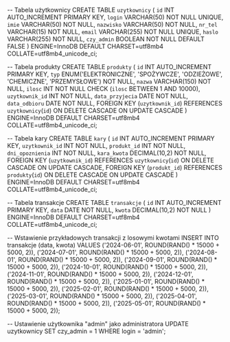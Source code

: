-- Tabela użytkownicy
CREATE TABLE `uzytkownicy` (
  `id`           INT AUTO_INCREMENT PRIMARY KEY,
  `login`        VARCHAR(50)  NOT NULL UNIQUE,
  `imie`         VARCHAR(50)  NOT NULL,
  `nazwisko`     VARCHAR(50)  NOT NULL,
  `nr_tel`       VARCHAR(15)  NOT NULL,
  `email`        VARCHAR(255) NOT NULL UNIQUE,
  `haslo`        VARCHAR(255) NOT NULL,
  `czy_admin`    BOOLEAN NOT NULL DEFAULT FALSE
) ENGINE=InnoDB
  DEFAULT CHARSET=utf8mb4
  COLLATE=utf8mb4_unicode_ci;

-- Tabela produkty
CREATE TABLE `produkty` (
  `id`              INT AUTO_INCREMENT PRIMARY KEY,
  `typ`             ENUM('ELEKTRONICZNE', 'SPOŻYWCZE', 'ODZIEŻOWE', 'CHEMICZNE', 'PRZEMYSŁOWE') NOT NULL,
  `nazwa`           VARCHAR(150) NOT NULL,
  `ilosc`           INT NOT NULL CHECK (`ilosc` BETWEEN 1 AND 10000),
  `uzytkownik_id`   INT NOT NULL,
  `data_przyjecia`  DATE NOT NULL,
  `data_odbioru`    DATE NOT NULL,
  FOREIGN KEY (`uzytkownik_id`)
    REFERENCES `uzytkownicy`(`id`)
    ON DELETE CASCADE
    ON UPDATE CASCADE
) ENGINE=InnoDB
  DEFAULT CHARSET=utf8mb4
  COLLATE=utf8mb4_unicode_ci;

-- Tabela kary
CREATE TABLE `kary` (
  `id`              INT AUTO_INCREMENT PRIMARY KEY,
  `uzytkownik_id`   INT NOT NULL,
  `produkt_id`      INT NOT NULL,
  `dni_opoznienia`  INT NOT NULL,
  `kara_kwota`      DECIMAL(10,2) NOT NULL,
  FOREIGN KEY (`uzytkownik_id`)
    REFERENCES `uzytkownicy`(`id`)
    ON DELETE CASCADE
    ON UPDATE CASCADE,
  FOREIGN KEY (`produkt_id`)
    REFERENCES `produkty`(`id`)
    ON DELETE CASCADE
    ON UPDATE CASCADE
) ENGINE=InnoDB
  DEFAULT CHARSET=utf8mb4
  COLLATE=utf8mb4_unicode_ci;

-- Tabela transakcje
CREATE TABLE `transakcje` (
  `id`    INT AUTO_INCREMENT PRIMARY KEY,
  `data`  DATE NOT NULL,
  `kwota` DECIMAL(10,2) NOT NULL
) ENGINE=InnoDB
  DEFAULT CHARSET=utf8mb4
  COLLATE=utf8mb4_unicode_ci;

-- Wstawienie przykładowych transakcji z losowymi kwotami
INSERT INTO transakcje (data, kwota) VALUES
('2024-06-01', ROUND(RAND() * 15000 + 5000, 2)), 
('2024-07-01', ROUND(RAND() * 15000 + 5000, 2)), 
('2024-08-01', ROUND(RAND() * 15000 + 5000, 2)), 
('2024-09-01', ROUND(RAND() * 15000 + 5000, 2)), 
('2024-10-01', ROUND(RAND() * 15000 + 5000, 2)), 
('2024-11-01', ROUND(RAND() * 15000 + 5000, 2)), 
('2024-12-01', ROUND(RAND() * 15000 + 5000, 2)), 
('2025-01-01', ROUND(RAND() * 15000 + 5000, 2)), 
('2025-02-01', ROUND(RAND() * 15000 + 5000, 2)), 
('2025-03-01', ROUND(RAND() * 15000 + 5000, 2)), 
('2025-04-01', ROUND(RAND() * 15000 + 5000, 2)), 
('2025-05-01', ROUND(RAND() * 15000 + 5000, 2));

-- Ustawienie użytkownika "admin" jako administratora
UPDATE uzytkownicy
SET czy_admin = 1
WHERE login = 'admin';
